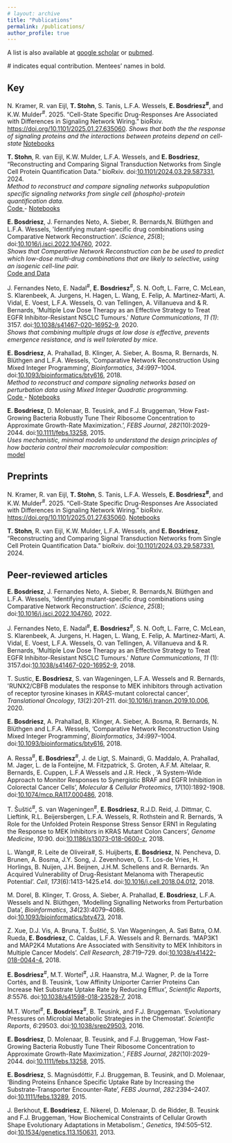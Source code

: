 ```yaml
---
# layout: archive
title: "Publications"
permalink: /publications/
author_profile: true
---
```


 A list is also available at [google scholar](https://scholar.google.com/citations?user=FWmDPGgAAAAJ&hl=en) or [pubmed](https://www.ncbi.nlm.nih.gov/pubmed/?term=Bosdriesz+E). 
 
\# indicates equal contribution. Mentees’ names in bold.

## Key

N. Kramer, R. van Eijl, **T. Stohn**, S. Tanis, L.F.A. Wessels, **E. Bosdriesz<sup>#</sup>**, and K.W. Mulder<sup>#</sup>. 2025. “Cell-State Specific Drug-Responses Are Associated with Differences in Signaling Network Wiring.” bioRxiv. https://doi.org/10.1101/2025.01.27.635060.
*Shows that both the the response of signaling proteins and the interactions between proteins depend on cell-state*
<a href="https://github.com/evertbosdriesz/scIDseq-CNR"> Notebooks </a>

**T. Stohn**, R. van Eijl, K.W. Mulder, L.F.A. Wessels, and **E. Bosdriesz**, “Reconstructing and Comparing Signal Transduction Networks from Single Cell Protein Quantification Data.” bioRxiv. doi:[10.1101/2024.03.29.587331](https://doi.org/10.1101/2024.03.29.587331), 2024.<br>
*Method to reconstruct and compare signaling networks subpopulation specific signaling networks from single cell (phospho)-protein quantification data.*<br>
<i class="fab fa-github"></i> <a href="https://github.com/ibivu/scmra"> Code </a> -
<a href="https://github.com/tstohn/scmra_analysis"> Notebooks </a>

**E. Bosdriesz**, J. Fernandes Neto, A. Sieber, R. Bernards,N. Bl&uuml;thgen and L.F.A. Wessels, 'Identifying mutant-specific drug combinations using Comparative Network Reconstruction'. *iScience*, *25*(8); doi:[10.1016/j.isci.2022.104760](http://dx.doi.org/10.1016/j.isci.2022.104760), 2022.<br>
*Shows that Comperative Network Reconstruction can be be used to predict which low-dose multi-drug combinations that are likely to selective, using an isogenic cell-line pair.*<br>
<i class="fab fa-github"></i> <a href="https://github.com/evertbosdriesz/cnr-selective-combos"> Code and Data </a>

J. Fernandes Neto, E. Nadal<sup>#</sup>, **E. Bosdriesz**<sup>#</sup>, S. N. Ooft, L. Farre, C. McLean, S. Klarenbeek, A. Jurgens, H. Hagen, L. Wang, E. Felip, A. Martinez-Marti, A. Vidal, E. Voest, L.F.A. Wessels, O. van Tellingen, A. Villanueva and & R. Bernards, 'Multiple Low Dose Therapy as an Effective Strategy to Treat EGFR Inhibitor-Resistant NSCLC Tumours.' *Nature Communications*, *11 (1)*: 3157. doi:[10.1038/s41467-020-16952-9](https://doi.org/10.1038/s41467-020-16952-9), 2020.<br>
*Shows that combining multiple drugs at low dose is effective, prevents emergence resistance, and is well tolerated by mice.*

**E. Bosdriesz**, A. Prahallad, B. Klinger, A. Sieber, A. Bosma, R. Bernards, N. Bl&uuml;thgen and L.F.A. Wessels, ‘Comparative Network Reconstruction Using Mixed Integer Programming’, *Bioinformatics*, *34*:i997–1004. doi:[10.1093/bioinformatics/bty616](https://doi.org/10.1093/bioinformatics/bty616), 2018.<br>
*Method to reconstruct and compare signaling networks based on perturbation data using Mixed Integer Quadratic programming.*<br>
<i class="fab fa-github"></i> <a href="https://github.com/NKI-CCB/cnr"> Code </a> -
<a href="https://github.com/NKI-CCB/CNR-analyses"> Notebooks </a>
<!-- 
A. Ressa<sup>#</sup>, **E. Bosdriesz**<sup>#</sup>, J. de Ligt, S. Mainardi, G. Maddalo, A. Prahallad, M. Jager, L. de la Fonteijne, M. Fitzpatrick, S. Groten, A.F.M. Altelaar, R. Bernards, E. Cuppen, L.F.A Wessels and J.R. Heck,
‘A System-Wide Approach to Monitor Responses to Synergistic BRAF and EGFR Inhibition in Colorectal Cancer Cells’,
*Molecular & Cellular Proteomics*, *17*(10):1892-1908.
doi:[10.1074/mcp.RA117.000486](https://doi.org/10.1074/mcp.RA117.000486), 2018.<br>
*Transcriptomic, proteomic and phosphoproteomic, time-course analysis of cancer cells in response to targeted inhibitors*:<br>
<a href="https://bitbucket.org/evertbosdriesz/cgc-multi-omics/src/master/"><i class="fab fa-bitbucket"></i> Code </a> -->

**E. Bosdriesz**, D. Molenaar, B. Teusink, and F.J. Bruggeman,
‘How Fast-Growing Bacteria Robustly Tune Their Ribosome Concentration to Approximate Growth-Rate Maximization.’,
*FEBS Journal*, *282*(10):2029-2044. doi:[10.1111/febs.13258](https://doi.org/10.1111/febs.13258), 2015.<br>
*Uses mechanistic, minimal models to understand the design principles of how bacteria control their macromolecular composition*:<br>
<a href="https://jjj.bio.vu.nl/models/bosdriesz1/"><i class="fas fa-home"></i> model</a>

## Preprints

N. Kramer, R. van Eijl, **T. Stohn**, S. Tanis, L.F.A. Wessels, **E. Bosdriesz<sup>#</sup>**, and K.W. Mulder<sup>#</sup>. 2025. “Cell-State Specific Drug-Responses Are Associated with Differences in Signaling Network Wiring.” bioRxiv. https://doi.org/10.1101/2025.01.27.635060.
<a href="https://github.com/evertbosdriesz/scIDseq-CNR"> Notebooks </a>

**T. Stohn**, R. van Eijl, K.W. Mulder, L.F.A. Wessels, and **E. Bosdriesz**, “Reconstructing and Comparing Signal Transduction Networks from Single Cell Protein Quantification Data.” bioRxiv. doi:[10.1101/2024.03.29.587331](https://doi.org/10.1101/2024.03.29.587331), 2024.

## Peer-reviewed articles

**E. Bosdriesz**, J. Fernandes Neto, A. Sieber, R. Bernards,N. Bl&uuml;thgen and L.F.A. Wessels, 'Identifying mutant-specific drug combinations using Comparative Network Reconstruction'. *iScience*, *25*(8); doi:[10.1016/j.isci.2022.104760](https://dx.doi.org/10.1016/j.isci.2022.104760), 2022.


J. Fernandes Neto, E. Nadal<sup>#</sup>, **E. Bosdriesz**<sup>#</sup>, S. N. Ooft, L. Farre, C. McLean, S. Klarenbeek, A. Jurgens, H. Hagen, L. Wang, E. Felip, A. Martinez-Marti, A. Vidal, E. Voest, L.F.A. Wessels, O. van Tellingen, A. Villanueva and & R. Bernards, 'Multiple Low Dose Therapy as an Effective Strategy to Treat EGFR Inhibitor-Resistant NSCLC Tumours.' *Nature Communications*, *11* (1): 3157.doi:[10.1038/s41467-020-16952-9](https://doi.org/10.1038/s41467-020-16952-9), 2018.

T. Sustic, **E. Bosdriesz**, S. van Wageningen, L.F.A. Wessels and R. Bernards, 'RUNX2/CBFB modulates the response to MEK inhibitors through activation of receptor tyrosine kinases in *KRAS*-mutant colorectal cancer', *Translational Oncology*, *13*(2):201-211.
doi:[10.1016/j.tranon.2019.10.006](https://doi.org/10.1016/j.tranon.2019.10.006), 2020.

**E. Bosdriesz**, A. Prahallad, B. Klinger, A. Sieber, A. Bosma, R. Bernards, N. Blüthgen and L.F.A. Wessels, ‘Comparative Network Reconstruction Using Mixed Integer Programming’, *Bioinformatics*, *34*:i997–1004. doi:[10.1093/bioinformatics/bty616](https://doi.org/10.1093/bioinformatics/bty616), 2018.

A. Ressa<sup>#</sup>, **E. Bosdriesz**<sup>#</sup>, J. de Ligt, S. Mainardi, G. Maddalo, A. Prahallad, M. Jager, L. de la Fonteijne, M. Fitzpatrick, S. Groten, A.F.M. Altelaar, R. Bernards, E. Cuppen, L.F.A Wessels and J.R. Heck ,
‘A System-Wide Approach to Monitor Responses to Synergistic BRAF and EGFR Inhibition in Colorectal Cancer Cells’,
*Molecular & Cellular Proteomics*, *17*(10):1892-1908.
doi:[10.1074/mcp.RA117.000486](https://doi.org/10.1074/mcp.RA117.000486), 2018.

T. Šuštić<sup>#</sup>, S. van Wageningen<sup>#</sup>, **E. Bosdriesz**, R.J.D. Reid, J. Dittmar, C. Lieftink,  R.L. Beijersbergen, L.F.A. Wessels, R. Rothstein and R. Bernards, ‘A Role for the Unfolded Protein Response Stress Sensor ERN1 in Regulating the Response to MEK Inhibitors in KRAS Mutant Colon Cancers’,
*Genome Medicine*, *10*:90. doi:[10.1186/s13073-018-0600-z](https://doi.org/10.1186/s13073-018-0600-z), 2018.

L. Wang#, R. Leite de Oliveira#, S. Huijberts, **E. Bosdriesz**, N. Pencheva, D. Brunen, A. Bosma, J.Y. Song, J. Zevenhoven, G. T. Los-de Vries, H. Horlings, B. Nuijen, J.H. Beijnen, J.H.M. Schellens and R. Bernards.
‘An Acquired Vulnerability of Drug-Resistant Melanoma with Therapeutic Potential’.
*Cell*, *173*(6):1413-1425.e14. doi:[10.1016/j.cell.2018.04.012](https://doi.org/10.1016/j.cell.2018.04.012), 2018.

M. Dorel, B. Klinger, T. Gross, A. Sieber, A. Prahallad, **E. Bosdriesz**, L.F.A. Wessels and N. Blüthgen, ‘Modelling Signalling Networks from Perturbation Data’, *Bioinformatics*, *34*(23):4079–4086. doi:[10.1093/bioinformatics/bty473](https://doi.org/10.1093/bioinformatics/bty473), 2018.

Z. Xue, D.J. Vis, A. Bruna, T. Šuštić, S. Van Wageningen, A. Sati Batra, O.M. Rueda, **E. Bosdriesz**, C. Caldas, L.F.A. Wessels and R. Bernards. ‘MAP3K1 and MAP2K4 Mutations Are Associated with Sensitivity to MEK Inhibitors in Multiple Cancer Models’.
*Cell Research*, *28*:719–729. doi:[10.1038/s41422-018-0044-4](https://doi.org/10.1038/s41422-018-0044-4), 2018.

**E. Bosdriesz**<sup>#</sup>, M.T. Wortel<sup>#</sup>, J.R. Haanstra, M.J. Wagner, P. de la Torre Cortés, and B. Teusink, ‘Low Affinity Uniporter Carrier Proteins Can Increase Net Substrate Uptake Rate by Reducing Efflux’, *Scientific Reports*, *8*:5576. doi:[10.1038/s41598-018-23528-7](https://doi.org/10.1038/s41598-018-23528-7), 2018.

M.T. Wortel<sup>#</sup>, **E. Bosdriesz**<sup>#</sup>, B. Teusink, and F.J. Bruggeman.
‘Evolutionary Pressures on Microbial Metabolic Strategies in the Chemostat’.
*Scientific Reports*, *6*:29503. doi:[10.1038/srep29503](https://doi.org/10.1038/srep29503), 2016.

**E. Bosdriesz**, D. Molenaar, B. Teusink, and F.J. Bruggeman, ‘How Fast-Growing Bacteria Robustly Tune Their Ribosome Concentration to Approximate Growth-Rate Maximization.’, *FEBS Journal*, *282*(10):2029-2044. doi:[10.1111/febs.13258](https://doi.org/10.1111/febs.13258), 2015.

**E. Bosdriesz**, S. Magnúsdóttir, F.J. Bruggeman, B. Teusink, and D. Molenaar,
‘Binding Proteins Enhance Specific Uptake Rate by Increasing the Substrate-Transporter Encounter-Rate’,
*FEBS Journal*, *282*:2394–2407. doi:[10.1111/febs.13289](https://doi.org/10.1111/febs.13289), 2015.

J. Berkhout, **E. Bosdriesz**, E. Nikerel, D. Molenaar, D. de Ridder, B. Teusink and F.J. Bruggeman,
‘How Biochemical Constraints of Cellular Growth Shape Evolutionary Adaptations in Metabolism.’,
*Genetics*, *194*:505–512. doi:[10.1534/genetics.113.150631](https://doi.org/10.1534/genetics.113.150631), 2013.

<br>

<!-- 
Mentees’ names underlined. Asterisk indicates dual first-author position.
**Articles provided for personal use only.**

You can also find my articles on <u><a href="https://scholar.google.com/citations?user=YRWfuEIAAAAJ&hl=en&oi=sra">my Google Scholar profile</a>.</u>

{% include base_path %}

{% for post in site.publications reversed %}
  {% include archive-single.html %}
{% endfor %} -->
